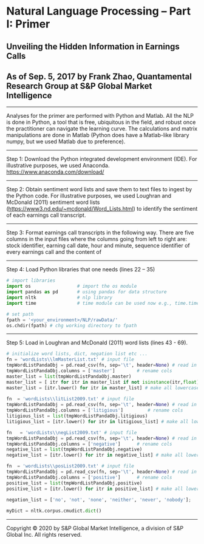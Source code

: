 # Natural Language Processing – Part I: Primer
## Unveiling the Hidden Information in Earnings Calls
## As of Sep. 5, 2017 by Frank Zhao, Quantamental Research Group at S&P Global Market Intelligence 

---
Analyses for the primer are performed with Python and Matlab. All the NLP is done in Python, a tool that is free, ubiquitous in the field, and robust once the practitioner can navigate the learning curve. The calculations and matrix manipulations are done in Matlab (Python does have a Matlab-like library numpy, but we used Matlab due to preference).

---

Step 1: Download the Python integrated development environment (IDE). For illustrative
purposes, we used Anaconda. https://www.anaconda.com/download/

---

Step 2: Obtain sentiment word lists and save them to text files to ingest by the Python code. For illustrative purposes, we used Loughran and McDonald (2011) sentiment word lists (https://www3.nd.edu/~mcdonald/Word_Lists.html) to identify the sentiment of each
earnings call transcript.

---

Step 3: Format earnings call transcripts in the following way. There are five columns in the input files where the columns going from left to right are: stock identifier, earning call date, hour and minute, sequence identifier of every earnings call and the content of

---

Step 4: Load Python libraries that one needs (lines 22 – 35)

```python
# import libraries  
import os                 # import the os module 
import pandas as pd       # using pandas for data structure 
import nltk               # nlp library
import time               # time module can be used now e.g., time.time()

# set path
fpath = '<your_environment>/NLP/rawData/'
os.chdir(fpath) # chg working directory to fpath  
```

---

Step 5: Load in Loughran and McDonald (2011) word lists (lines 43 - 69).

```python
# initialize word lists, dict, negation list etc ...                                                                                            
fn = 'wordLists\\lmMasterList.txt' # input file
tmpWordListPandaObj = pd.read_csv(fn, sep='\t', header=None) # read in tab-delimited text file with no header
tmpWordListPandaObj.columns = ['master'] 		# rename cols 
master_list = list(tmpWordListPandaObj.master)    
master_list = [ itr for itr in master_list if not isinstance(itr,float) ]  
master_list = [itr.lower() for itr in master_list] # make all lowercase
                                                                                      
fn  = 'wordLists\\litList2009.txt' # input file
tmpWordListPandaObj = pd.read_csv(fn, sep='\t', header=None) # read in tab-delimited text file with no header
tmpWordListPandaObj.columns = ['litigious'] 		# rename cols 
litigious_list = list(tmpWordListPandaObj.litigious)                                                         
litigious_list = [itr.lower() for itr in litigious_list] # make all lowercase

fn   = 'wordLists\\negList2009.txt' # input file
tmpWordListPandaObj = pd.read_csv(fn, sep='\t', header=None) # read in tab-delimited text file with no header
tmpWordListPandaObj.columns = ['negative'] 		# rename cols 
negative_list = list(tmpWordListPandaObj.negative)  
negative_list = [itr.lower() for itr in negative_list] # make all lowercase

fn  = 'wordLists\\posList2009.txt' # input file
tmpWordListPandaObj = pd.read_csv(fn, sep='\t', header=None) # read in tab-delimited text file with no header
tmpWordListPandaObj.columns = ['positive'] 		# rename cols 
positive_list = list(tmpWordListPandaObj.positive)  
positive_list = [itr.lower() for itr in positive_list] # make all lowercase
                                                                                 
negation_list = ['no', 'not', 'none', 'neither', 'never', 'nobody'];

myDict = nltk.corpus.cmudict.dict()  
```

---

Copyright © 2020 by S&P Global Market Intelligence, a division of S&P Global Inc. All
rights reserved. 
